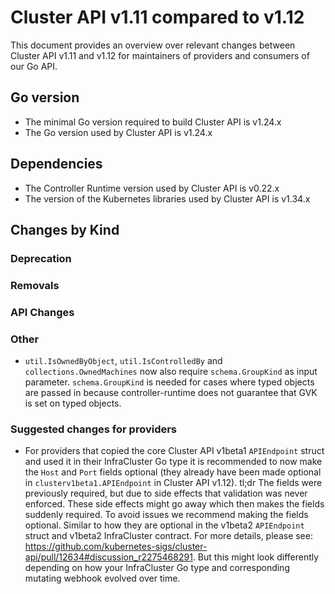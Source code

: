 # Cluster API v1.11 compared to v1.12

This document provides an overview over relevant changes between Cluster API v1.11 and v1.12 for
maintainers of providers and consumers of our Go API.

## Go version

- The minimal Go version required to build Cluster API is v1.24.x
- The Go version used by Cluster API is v1.24.x

## Dependencies

- The Controller Runtime version used by Cluster API is v0.22.x
- The version of the Kubernetes libraries used by Cluster API is v1.34.x

## Changes by Kind

### Deprecation

### Removals

### API Changes

### Other

* `util.IsOwnedByObject`, `util.IsControlledBy` and `collections.OwnedMachines` now also require `schema.GroupKind` as input parameter.
  `schema.GroupKind` is needed for cases where typed objects are passed in because controller-runtime does not guarantee that GVK is set on typed objects.

### Suggested changes for providers

* For providers that copied the core Cluster API v1beta1 `APIEndpoint` struct and used it in their InfraCluster Go type 
  it is recommended to now make the `Host` and `Port` fields optional (they already have been made optional in 
  `clusterv1beta1.APIEndpoint` in Cluster API v1.12).
  tl;dr The fields were previously required, but due to side effects that validation was never enforced. These side
  effects might go away which then makes the fields suddenly required. To avoid issues we recommend making the fields
  optional. Similar to how they are optional in the v1beta2 `APIEndpoint` struct and v1beta2 InfraCluster contract.
  For more details, please see: https://github.com/kubernetes-sigs/cluster-api/pull/12634#discussion_r2275468291.
  But this might look differently depending on how your InfraCluster Go type and corresponding mutating webhook evolved over time.
